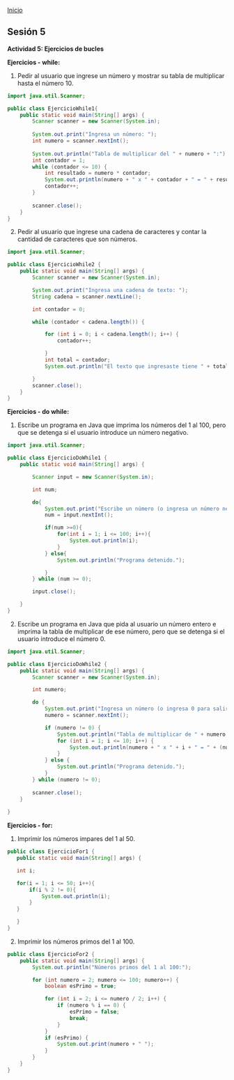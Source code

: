 <!-- No borrar o modificar -->
[Inicio](./index.md)

## Sesión 5 


**Actividad 5: Ejercicios de bucles**

**Ejercicios - while:**

1. Pedir al usuario que ingrese un número y mostrar su tabla de multiplicar hasta el número 10.

```java
import java.util.Scanner;

public class EjercicioWhile1{
    public static void main(String[] args) {
        Scanner scanner = new Scanner(System.in);
        
        System.out.print("Ingresa un número: ");
        int numero = scanner.nextInt();
        
        System.out.println("Tabla de multiplicar del " + numero + ":");
        int contador = 1;
        while (contador <= 10) {
            int resultado = numero * contador;
            System.out.println(numero + " x " + contador + " = " + resultado);
            contador++;
        }
        
        scanner.close();
    }
}
```
2. Pedir al usuario que ingrese una cadena de caracteres y contar la cantidad de caracteres que son números.

```java
import java.util.Scanner;

public class EjercicioWhile2 {
    public static void main(String[] args) {
        Scanner scanner = new Scanner(System.in);

        System.out.print("Ingresa una cadena de texto: ");
        String cadena = scanner.nextLine();

        int contador = 0;

        while (contador < cadena.length()) {

            for (int i = 0; i < cadena.length(); i++) {
                contador++;

            }
            int total = contador;
            System.out.println("El texto que ingresaste tiene " + total + " caracteres");

        }
        scanner.close();
    }
}
```
**Ejercicios - do while:**

1. Escribe un programa en Java que imprima los números del 1 al 100, pero que se detenga si el usuario introduce un número negativo.

```java
import java.util.Scanner;

public class EjercicioDoWhile1 {
    public static void main(String[] args) {

        Scanner input = new Scanner(System.in);

        int num;

        do{
            System.out.print("Escribe un número (o ingresa un número negativo para detener): ");
            num = input.nextInt();

            if(num >=0){
                for(int i = 1; i <= 100; i++){
                    System.out.println(i);
                }
            } else{
                System.out.println("Programa detenido.");

            }
        } while (num >= 0);

        input.close();

    } 
}
```

2. Escribe un programa en Java que pida al usuario un número entero e imprima la tabla de multiplicar de ese número, pero que se detenga si el usuario introduce el número 0.

```java
import java.util.Scanner;

public class EjercicioDoWhile2 {
    public static void main(String[] args) {
        Scanner scanner = new Scanner(System.in);

        int numero;

        do {
            System.out.print("Ingresa un número (o ingresa 0 para salir): ");
            numero = scanner.nextInt();

            if (numero != 0) {
                System.out.println("Tabla de multiplicar de " + numero + ":");
                for (int i = 1; i <= 10; i++) {
                    System.out.println(numero + " x " + i + " = " + (numero * i));
                }
            } else {
                System.out.println("Programa detenido.");
            }
        } while (numero != 0);
        
        scanner.close();
    }
    
}
```
**Ejercicios - for:**

1. Imprimir los números impares del 1 al 50.

 ```java
 public class EjercicioFor1 {
    public static void main(String[] args) {

    int i;

    for(i = 1; i <= 50; i++){
        if(i % 2 != 0){
            System.out.println(i);
        }
    }

    }
}
 ```
2. Imprimir los números primos del 1 al 100.

```java
public class EjercicioFor2 {
    public static void main(String[] args) {
        System.out.println("Números primos del 1 al 100:");

        for (int numero = 2; numero <= 100; numero++) {
            boolean esPrimo = true;

            for (int i = 2; i <= numero / 2; i++) {
                if (numero % i == 0) {
                    esPrimo = false;
                    break;
                }
            }
            if (esPrimo) {
                System.out.print(numero + " ");
            }
        }
    }
}






